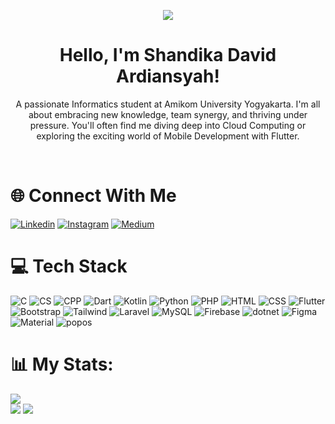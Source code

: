 <p align="center">
  <img src="https://media1.tenor.com/m/QhH-sEBArV4AAAAC/meow-cute.gif">
</p>

<h1 align="center">Hello, I'm Shandika David Ardiansyah!</h1>
<p align="center">A passionate Informatics student at Amikom University Yogyakarta. I'm all about embracing new knowledge, team synergy, and thriving under pressure. You'll often find me diving deep into Cloud Computing or exploring the exciting world of Mobile Development with Flutter.</p>
<br>

# 🌐 Connect With Me
[![Linkedin](https://img.shields.io/badge/LinkedIn-0077B5?style=for-the-badge&logo=linkedin&logoColor=white)](https://linkedin.com/in/shandika-david-ardiansyah-519b2621b)
[![Instagram](https://img.shields.io/badge/Instagram-E4405F?style=for-the-badge&logo=instagram&logoColor=white)](https://instagram.com/shandikadav_)
[![Medium](	https://img.shields.io/badge/Medium-12100E?style=for-the-badge&logo=medium&logoColor=white)](https://shanardiansyah.medium.com/)

# 💻 Tech Stack
![C](https://img.shields.io/badge/C-00599C?style=for-the-badge&logo=c&logoColor=white)
![CS](https://img.shields.io/badge/C%23-239120?style=for-the-badge&logo=c-sharp&logoColor=white)
![CPP](https://img.shields.io/badge/C%2B%2B-00599C?style=for-the-badge&logo=c%2B%2B&logoColor=white)
![Dart](https://img.shields.io/badge/dart-%230175C2.svg?style=for-the-badge&logo=dart&logoColor=white)
![Kotlin](https://img.shields.io/badge/Kotlin-0095D5?&style=for-the-badge&logo=kotlin&logoColor=white)
![Python](https://img.shields.io/badge/Python-3776AB?style=for-the-badge&logo=python&logoColor=white)
![PHP](https://img.shields.io/badge/PHP-777BB4?style=for-the-badge&logo=php&logoColor=white)
![HTML](https://img.shields.io/badge/HTML5-E34F26?style=for-the-badge&logo=html5&logoColor=white)
![CSS](https://img.shields.io/badge/CSS-239120?&style=for-the-badge&logo=css3&logoColor=white)
![Flutter](https://img.shields.io/badge/Flutter-02569B?style=for-the-badge&logo=flutter&logoColor=white)
![Bootstrap](https://img.shields.io/badge/Bootstrap-563D7C?style=for-the-badge&logo=bootstrap&logoColor=white)
![Tailwind](https://img.shields.io/badge/Tailwind_CSS-38B2AC?style=for-the-badge&logo=tailwind-css&logoColor=white)
![Laravel](https://img.shields.io/badge/Laravel-FF2D20?style=for-the-badge&logo=laravel&logoColor=white)
![MySQL](https://img.shields.io/badge/MySQL-00000F?style=for-the-badge&logo=mysql&logoColor=white)
![Firebase](https://img.shields.io/badge/Firebase-039BE5?style=for-the-badge&logo=Firebase&logoColor=white)
![dotnet](https://img.shields.io/badge/.NET-5C2D91?style=for-the-badge&logo=.net&logoColor=white)
![Figma](https://img.shields.io/badge/Figma-F24E1E?style=for-the-badge&logo=figma&logoColor=white)
![Material](https://img.shields.io/badge/Material--UI-0081CB?style=for-the-badge&logo=material-ui&logoColor=white)
![popos](https://img.shields.io/badge/Pop!_OS-48B9C7?style=for-the-badge&logo=Pop!_OS&logoColor=white)

# 📊 My Stats:
![](https://github-readme-stats.vercel.app/api/top-langs/?username=shandikadav&theme=tokyonight)<br/>
![](https://github-readme-streak-stats.herokuapp.com/?user=shandikadav&theme=tokyonight&hide_border=false)
![](http://github-profile-summary-cards.vercel.app/api/cards/profile-details?username=shandikadav&theme=tokyonight)








